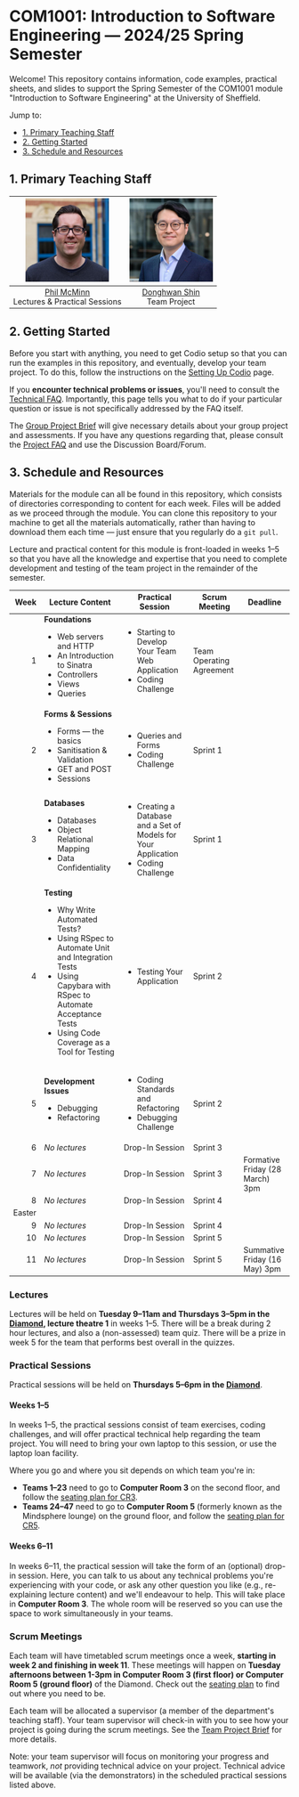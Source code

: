# COM1001: Introduction to Software Engineering &mdash; 2024/25 Spring Semester

Welcome! This repository contains information, code examples, practical sheets, and slides to support the Spring Semester of the COM1001 module "Introduction to Software Engineering" at the University of Sheffield.

Jump to:
* [1. Primary Teaching Staff](#1-primary-teaching-staff)
* [2. Getting Started](#2-getting-started)
* [3. Schedule and Resources](#3-schedule-and-resources)

## 1. Primary Teaching Staff

  |<img src="./misc/phil.jpg" width="150"/> | <img src="./misc/donghwan.jpg" width="150"/>|
  |:----------------------------------------:|:--------------------------------------------:|
  | [Phil McMinn](https://philmcminn.com) <br /> Lectures & Practical Sessions | [Donghwan Shin](https://www.dshin.info) <br /> Team Project |

## 2. Getting Started

Before you start with anything, you need to get Codio setup so that you can  run the examples in this repository, and eventually, develop your team project. To do this, follow the instructions on the [Setting Up Codio](./setting-up-codio.md) page.

If you **encounter technical problems or issues**, you'll need to consult the [Technical FAQ](technical-FAQ.md). Importantly, this page tells you what to do if your particular question or issue is not specifically addressed by the FAQ itself.

The [Group Project Brief](Spring-Project-Brief.md) will give necessary details about your group project and assessments. If you have any questions regarding that, please consult the [Project FAQ](project-FAQ.md) and use the Discussion Board/Forum.

## 3. Schedule and Resources

Materials for the module can all be found in this repository, which consists of directories corresponding to content for each week. Files will be added as we proceed through the module. You can clone this repository to your machine to get all the materials automatically, rather than having to download them each time &mdash; just ensure that you regularly do a `git pull`.

Lecture and practical content for this module is front-loaded in weeks 1&ndash;5 so that you have all the knowledge and expertise that you need to complete development and testing of the team project in the remainder of the semester.

| Week | Lecture Content | Practical Session | Scrum Meeting | Deadline |
|-:|-|-|-|-|
|1     | **Foundations**<ul><li>Web servers and HTTP</li><li>An Introduction to Sinatra</li><li>Controllers</li><li>Views</li><li>Queries</li></ul>| <ul><li>Starting to Develop Your Team Web Application</li><li>Coding Challenge</li></ul> | Team Operating Agreement | |
|2     | **Forms & Sessions**<ul><li>Forms &mdash; the basics</li><li>Sanitisation & Validation</li><li>GET and POST</li><li>Sessions</li></ul> | <ul><li>Queries and Forms</li><li>Coding Challenge</li></ul> | Sprint 1 | |
|3     | **Databases**<ul><li>Databases</li><li>Object Relational Mapping</li><li>Data Confidentiality</ul> | <ul><li>Creating a Database and a Set of Models for Your Application</li><li>Coding Challenge</li></ul> | Sprint 1 | |
|4     | **Testing**<ul><li>Why Write Automated Tests?</li><li>Using RSpec to Automate Unit and Integration Tests</li><li>Using Capybara with RSpec to Automate Acceptance Tests</li><li>Using Code Coverage as a Tool for Testing</li></ul> | <ul><li>Testing Your Application</li></ul> | Sprint 2 | |
|5     | **Development Issues**<ul><li>Debugging</li><li>Refactoring</li></ul> | <ul><li>Coding Standards and Refactoring</li><li>Debugging Challenge</li></ul> | Sprint 2 | |
|6     | *No lectures* | Drop-In Session | Sprint 3 | |
|7     | *No lectures* | Drop-In Session | Sprint 3 | Formative <br /> Friday (28 March) 3pm |
|8     | *No lectures* | Drop-In Session | Sprint 4 | |
|Easter|
|9     | *No lectures* | Drop-In Session | Sprint 4 | |
|10    | *No lectures* | Drop-In Session | Sprint 5 | |
|11    | *No lectures* | Drop-In Session | Sprint 5 | Summative <br /> Friday (16 May) 3pm |

### Lectures

Lectures will be held on **Tuesday 9&ndash;11am and Thursdays 3&ndash;5pm in the [Diamond](https://www.sheffield.ac.uk/engineering/diamond-engineering/floor-plans), lecture theatre 1** in weeks 1&ndash;5. There will be a break during 2 hour lectures, and also a (non-assessed) team quiz. There will be a prize in week 5 for the team that performs best overall in the quizzes.

### Practical Sessions

Practical sessions will be held on **Thursdays 5&ndash;6pm in the [Diamond](https://www.sheffield.ac.uk/engineering/diamond-engineering/floor-plans)**.

#### Weeks 1&ndash;5

In weeks 1&ndash;5, the practical sessions consist of team exercises, coding challenges, and will offer practical technical help regarding the team project. You will need to bring your own laptop to this session, or use the laptop loan facility.

Where you go and where you sit depends on which team you're in:
* **Teams 1&ndash;23** need to go to **Computer Room 3** on the second floor, and follow the [seating plan for CR3](misc/cr3-practicals.pdf).
* **Teams 24&ndash;47** need to go to **Computer Room 5** (formerly known as the Mindsphere lounge) on the ground floor, and follow the [seating plan for CR5](misc/cr5-practicals.pdf).

#### Weeks 6&ndash;11

In weeks 6&ndash;11, the practical session will take the form of an (optional) drop-in session. Here, you can talk to us about any technical problems you're experiencing with your code, or ask any other question you like (e.g., re-explaining lecture content) and we'll endeavour to help. This will take place in **Computer Room 3**. The whole room will be reserved so you can use the space to work simultaneously in your teams.

### Scrum Meetings

Each team will have timetabled scrum meetings once a week, **starting in week 2 and finishing in week 11**. These meetings will happen on **Tuesday afternoons between 1-3pm in Computer Room 3 (first floor) or Computer Room 5 (ground floor)** of the Diamond. Check out the [seating plan](misc/cr3-cr5-scrum-meetings.pdf) to find out where you need to be.

Each team will be allocated a supervisor (a member of the department's teaching staff). Your team supervisor will check-in with you to see how your project is going during the scrum meetings. See the [Team Project Brief](Spring-Project-Brief.md) for more details.

Note: your team supervisor will focus on monitoring your progress and teamwork, *not* providing technical advice on your project. Technical advice will be available (via the demonstrators) in the scheduled practical sessions listed above.
